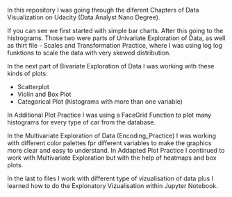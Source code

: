 In this repository I was going through the diferent Chapters of Data Visualization on Udacity (Data Analyst Nano Degree).

If you can see we first started with simple bar charts. After this going to the histrograms.
Those two were parts of Univariate Exploration of Data, as well as thirt file - Scales and Transformation Practice, where I was using log
log funktions to scale the data with very skewed distribution.

In the next part of Bivariate Exploration of Data I was working with these kinds of plots:
- Scatterplot
- Violin and Box Plot 
- Categorical Plot (histograms with more than one variable)

In Additional Plot Practice I was using a FaceGrid Function to plot many histograms for every type of car from the database.

In the Multivariate Exploration of Data (Encoding_Practice) I was working with different color palettes fpr different variables to make the
graphics more clear and easy to understand. In Addapted Plot Practice I continued to work with Multivariate Exploration but with the help of 
heatmaps and box plots.

In the last to files I work with different type of vizualisation of data plus I learned how to do the Explonatory Vizualisation within 
Jupyter Notebook.

